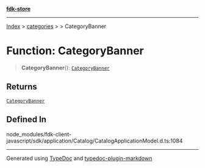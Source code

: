 [**fdk-store**](../../../README.md)
***

[Index](../../../API.md) > [categories](../../README.md) > [<internal>](../README.md) > CategoryBanner

# Function: CategoryBanner

> **CategoryBanner**(): [`CategoryBanner`](../type-aliases/type-alias.CategoryBanner.md)

## Returns

[`CategoryBanner`](../type-aliases/type-alias.CategoryBanner.md)

## Defined In

node\_modules/fdk-client-javascript/sdk/application/Catalog/CatalogApplicationModel.d.ts:1084

***
Generated using [TypeDoc](https://typedoc.org/) and [typedoc-plugin-markdown](https://www.npmjs.com/package/typedoc-plugin-markdown)

